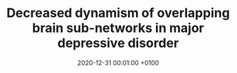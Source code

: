 ---
title: "Decreased dynamism of overlapping brain sub-networks in major depressive disorder"
date: 2020-12-31 00:01:00 +0100
selected: false
pub: "Journal of psychiatric research, "
pub_date: "2020"
cover: /assets/images/covers/overlapping.jpg
authors:
  - Nan Chen
  - Jie Shi
  - Yongchao Li
  - ...
  - Bin Hu
links:
  Paper: https://www.sciencedirect.com/science/article/abs/pii/S0022395620311262
---
